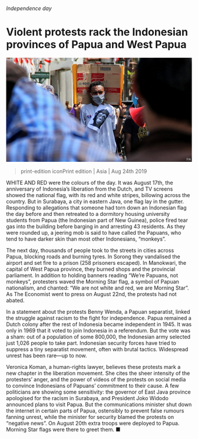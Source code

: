 ###### Independence day

# Violent protests rack the Indonesian provinces of Papua and West Papua 

![image](images/20190824_ASP501.jpg) 

> print-edition iconPrint edition | Asia | Aug 24th 2019 

WHITE AND RED were the colours of the day. It was August 17th, the anniversary of Indonesia’s liberation from the Dutch, and TV screens showed the national flag, with its red and white stripes, billowing across the country. But in Surabaya, a city in eastern Java, one flag lay in the gutter. Responding to allegations that someone had torn down an Indonesian flag the day before and then retreated to a dormitory housing university students from Papua (the Indonesian part of New Guinea), police fired tear gas into the building before barging in and arresting 43 residents. As they were rounded up, a jeering mob is said to have called the Papuans, who tend to have darker skin than most other Indonesians, “monkeys”. 

The next day, thousands of people took to the streets in cities across Papua, blocking roads and burning tyres. In Sorong they vandalised the airport and set fire to a prison (258 prisoners escaped). In Manokwari, the capital of West Papua province, they burned shops and the provincial parliament. In addition to holding banners reading “We’re Papuans, not monkeys”, protesters waved the Morning Star flag, a symbol of Papuan nationalism, and chanted: “We are not white and red, we are Morning Star”. As The Economist went to press on August 22nd, the protests had not abated. 

In a statement about the protests Benny Wenda, a Papuan separatist, linked the struggle against racism to the fight for independence. Papua remained a Dutch colony after the rest of Indonesia became independent in 1945. It was only in 1969 that it voted to join Indonesia in a referendum. But the vote was a sham: out of a population of some 800,000, the Indonesian army selected just 1,026 people to take part. Indonesian security forces have tried to suppress a tiny separatist movement, often with brutal tactics. Widespread unrest has been rare—up to now. 

Veronica Koman, a human-rights lawyer, believes these protests mark a new chapter in the liberation movement. She cites the sheer intensity of the protesters’ anger, and the power of videos of the protests on social media to convince Indonesians of Papuans’ commitment to their cause. A few politicians are showing some sensitivity: the governor of East Java province apologised for the racism in Surabaya, and President Joko Widodo announced plans to visit Papua. But the communications minister shut down the internet in certain parts of Papua, ostensibly to prevent false rumours fanning unrest, while the minister for security blamed the protests on “negative news”. On August 20th extra troops were deployed to Papua. Morning Star flags were there to greet them. ■ 

